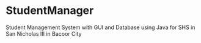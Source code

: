 # StudentManager
Student Management System with GUI and Database using Java for SHS in San Nicholas III in Bacoor City
